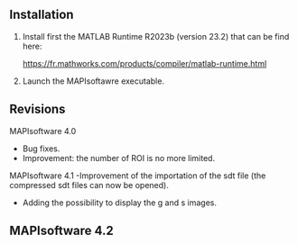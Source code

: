 Installation
------------

1) Install first the MATLAB Runtime R2023b (version 23.2) that can be find here:

   https://fr.mathworks.com/products/compiler/matlab-runtime.html

2) Launch the MAPIsoftawre executable.


Revisions
---------

MAPIsoftware 4.0
- Bug fixes.
- Improvement: the number of ROI is no more limited.

MAPIsoftware 4.1
-Improvement of the importation of the sdt file (the compressed sdt files can now be opened).
- Adding the possibility to display the g and s images.

MAPIsoftware 4.2
-
